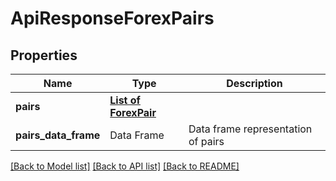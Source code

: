 # ApiResponseForexPairs

[//]: # (CLASS:IntrinioSDK::ApiResponseForexPairs)

[//]: # (KIND:object)

## Properties

[//]: # (START_DEFINITION)

Name | Type | Description
------------ | ------------- | -------------
**pairs** | [**List of ForexPair**](ForexPair.md) |  &nbsp;
**pairs_data_frame** | Data Frame | Data frame representation of pairs

[//]: # (END_DEFINITION)


[//]: # (CONTAINED_CLASS:IntrinioSDK::ForexPair)


[[Back to Model list]](../README.md#documentation-for-models) [[Back to API list]](../README.md#documentation-for-api-endpoints) [[Back to README]](../README.md)


